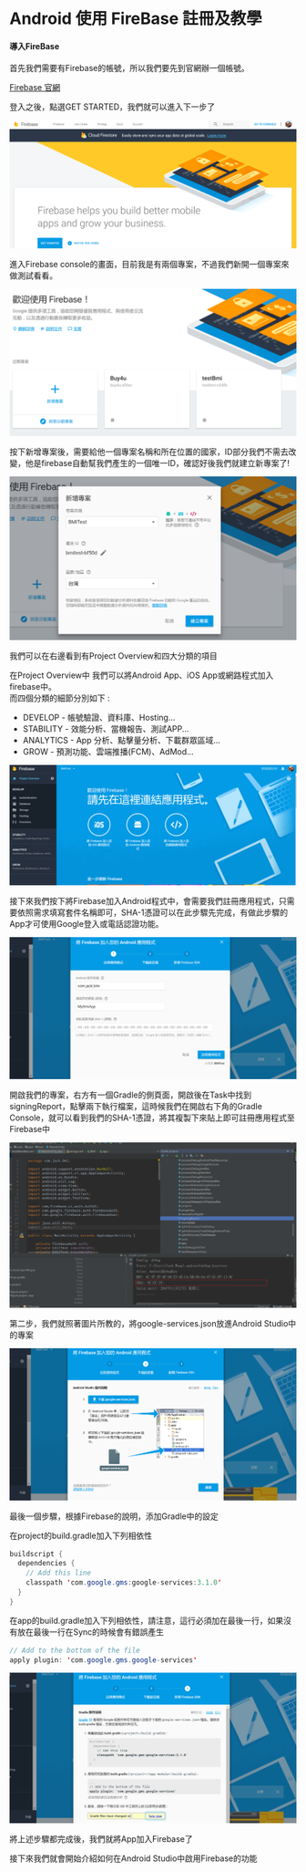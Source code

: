 <html>
  <head>
  <!-- Favicon and touch icons -->
<link type="image/x-icon" href="/img/favicon.ico" rel="icon" />
<link type="image/x-icon" href="/img/favicon.ico" rel="shortcut icon" />
<link type="image/x-icon" href="/img/favicon.ico" rel="bookmark" />

<!-- Favicon for Chrome -->
<link rel="icon" type="image/png" href="/img/bookicon.png" />

<!-- Favicon for Safari Web Clips-->
<link rel="apple-touch-icon-precomposed" href="/img/bookicon.png" />
<link rel='apple-touch-icon-precomposed' sizes="76x76" href="/img/bookicon.png" />
<link rel='apple-touch-icon-precomposed' sizes="114x114" href="/img/bookicon.png" />
<link rel='apple-touch-icon-precomposed' sizes="120x120" href="/img/bookicon.png" />
<link rel='apple-touch-icon-precomposed' sizes="144x144" href="/img/bookicon.png" />
<link rel='apple-touch-icon-precomposed' sizes="152x152" href="/img/bookicon.png" />

<!-- Favicon for Win10 Edge -->
<meta name="msapplication-TileImage" content="/img/bookicon.png">
<meta name="msapplication-TileColor" content="#226533">



  </head>
  <meta name="viewport" content="width=device-width, initial-scale=1">
  <link rel="stylesheet" href="https://www.w3schools.com/w3css/4/w3.css">
  <style>
      .w3-theme {color:#fff !important;background-color:rgb(90, 180, 207) !important}
      .w3-btn {background-color:rgb(90, 180, 207);margin-bottom:4px}
      .w3-code{border-left:4px solid rgb(90, 180, 207)}
      .myMenu {margin-bottom:150px}
  </style>
  <link rel="stylesheet" href="https://cdnjs.cloudflare.com/ajax/libs/font-awesome/4.7.0/css/font-awesome.min.css">
</html>

# Android 使用 FireBase 註冊及教學

#### 導入FireBase

首先我們需要有Firebase的帳號，所以我們要先到官網辦一個帳號。  

[Firebase 官網](https://firebase.google.com/)  

登入之後，點選GET STARTED，我們就可以進入下一步了      

![FirebaseLogin](https://raw.githubusercontent.com/jack610336/jack610336.github.io/master/img/firebaseLogin.png "FirebaseLogin")

進入Firebase console的畫面，目前我是有兩個專案，不過我們新開一個專案來做測試看看。   

![FirebaseConsole](https://raw.githubusercontent.com/jack610336/jack610336.github.io/master/img/firebaseConsole.png "FirebaseConsole")

按下新增專案後，需要給他一個專案名稱和所在位置的國家，ID部分我們不需去改變，他是firebase自動幫我們產生的一個唯一ID，確認好後我們就建立新專案了!

![bmitest](https://raw.githubusercontent.com/jack610336/jack610336.github.io/master/img/bmitest.png "bmitest")

我們可以在右邊看到有Project Overview和四大分類的項目

在Project Overview中 我們可以將Android App、iOS App或網路程式加入firebase中。    
而四個分類的細節分別如下 :

* DEVELOP - 帳號驗證、資料庫、Hosting...
* STABILITY - 效能分析、當機報告、測試APP...
* ANALYTICS - App 分析、點擊量分析、下載群眾區域...
* GROW - 預測功能、雲端推播(FCM)、AdMod...

![firebaseFirstLogin](https://raw.githubusercontent.com/jack610336/jack610336.github.io/master/img/firebaseFirstLogin.png "firebaseFirstLogin")

接下來我們按下將Firebase加入Android程式中，會需要我們註冊應用程式，只需要依照需求填寫套件名稱即可，SHA-1憑證可以在此步驟先完成，有做此步驟的App才可使用Google登入或電話認證功能。

![addFirebaseToProject](https://raw.githubusercontent.com/jack610336/jack610336.github.io/master/img/addFirebaseToProject.png "addFirebaseToProject")

開啟我們的專案，右方有一個Gradle的側頁面，開啟後在Task中找到signingReport，點擊兩下執行檔案，這時候我們在開啟右下角的Gradle Console，就可以看到我們的SHA-1憑證，將其複製下來貼上即可註冊應用程式至Firebase中

![signingReport](https://raw.githubusercontent.com/jack610336/jack610336.github.io/master/img/signingReport.png "signingReport")

第二步，我們就照著圖片所教的，將google-services.json放進Android Studio中的專案

![addFirebaseToProject2](https://raw.githubusercontent.com/jack610336/jack610336.github.io/master/img/addFirebaseToProject2.png "addFirebaseToProject2")

最後一個步驟，根據Firebase的說明，添加Gradle中的設定

在project的build.gradle加入下列相依性

``` java
buildscript {
  dependencies {
    // Add this line
    classpath 'com.google.gms:google-services:3.1.0'
  }
}
```

在app的build.gradle加入下列相依性，請注意，這行必須加在最後一行，如果沒有放在最後一行在Sync的時候會有錯誤產生

``` java
// Add to the bottom of the file
apply plugin: 'com.google.gms.google-services'
```

![addFirebaseToProject3](https://raw.githubusercontent.com/jack610336/jack610336.github.io/master/img/addFirebaseToProject3.png "addFirebaseToProject3")

將上述步驟都完成後，我們就將App加入Firebase了    

接下來我們就會開始介紹如何在Android Studio中啟用Firebase的功能    
